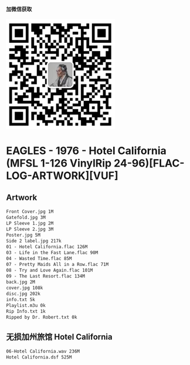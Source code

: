 #### 加微信获取
![扫码加微信](w.png)
# EAGLES - 1976 - Hotel California (MFSL 1-126 VinylRip 24-96)[FLAC-LOG-ARTWORK][VUF]
## Artwork
    Front Cover.jpg 1M
    Gatefold.jpg 3M
    LP Sleeve 1.jpg 2M
    LP Sleeve 2.jpg 3M
    Poster.jpg 5M
    Side 2 label.jpg 217k
    01 - Hotel California.flac 126M
    03 - Life in the Fast Lane.flac 90M
    04 - Wasted Time.flac 85M
    07 - Pretty Maids All in a Row.flac 71M
    08 - Try and Love Again.flac 101M
    09 - The Last Resort.flac 134M
    back.jpg 2M
    cover.jpg 108k
    disc.jpg 202k
    info.txt 5k
    Playlist.m3u 0k
    Rip Info.txt 1k
    Ripped by Dr. Robert.txt 0k

## 无损加州旅馆 Hotel California
    06-Hotel California.wav 236M
    Hotel California.dsf 525M
